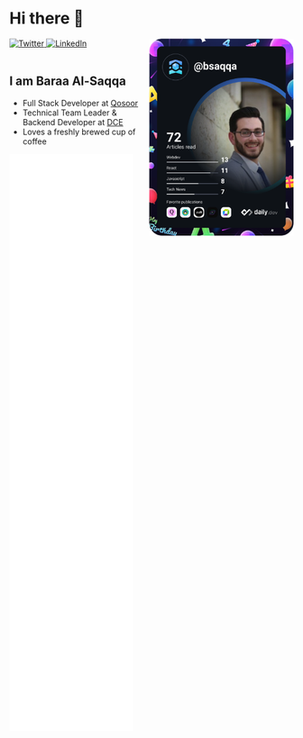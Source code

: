 # Hi there 👋

<div align="left">
  <a href="https://twitter.com/bsaqqa_">
    <img
      src="https://img.shields.io/twitter/follow/bsaqqa?label=Twitter&logo=twitter&style=flat-square&color=1da1f2&logoColor=ffffff"
      alt="Twitter"
    />
  </a>
  <a href="https://www.linkedin.com/in/bsaqqa/">
    <img
      src="https://img.shields.io/static/v1?logo=linkedin&style=flat-square&color=0072b1&label=LinkedIn&message=%E2%98%86"
      alt="LinkedIn"
    />
  </a>

  <a href="https://api.daily.dev/get?r=bsaqqa" target="_blank">
    <img
      width="256"
      align="right"
      src="https://raw.githubusercontent.com/bsaqqa/bsaqqa/devcard/devcard.svg"
    />
  </a>
</div>

<br />

## I am Baraa Al-Saqqa 

- Full Stack Developer at [Qosoor](https://www.qosoor.sa)
- Technical Team Leader & Backend Developer at [DCE](https://www.dce.sa)
- Loves a freshly brewed cup of coffee


![Metrics](https://raw.githubusercontent.com/bsaqqa/bsaqqa/main/github-metrics.svg)
